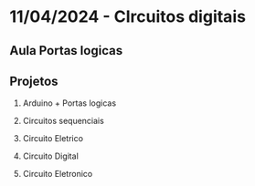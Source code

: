 # 11/04/2024 - CIrcuitos digitais

## Aula Portas logicas

## Projetos

1) Arduino + Portas logicas

2) Circuitos sequenciais

3) Circuito Eletrico

4) Circuito Digital

5) Circuito Eletronico
